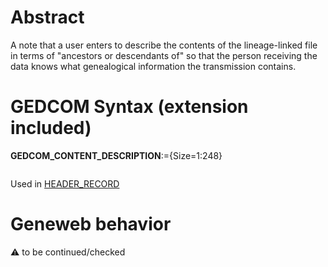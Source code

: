 ﻿# Abstract
A note that a user enters to describe the contents of the lineage-linked file in terms of "ancestors or
descendants of" so that the person receiving the data knows what genealogical information the
transmission contains.


# GEDCOM Syntax (extension included)

**GEDCOM_CONTENT_DESCRIPTION**:={Size=1:248}
<pre>
</pre>
Used in <a href=Ged.HEADER_RECORD.md>HEADER_RECORD</a><br />

# Geneweb behavior


:warning: to be continued/checked

